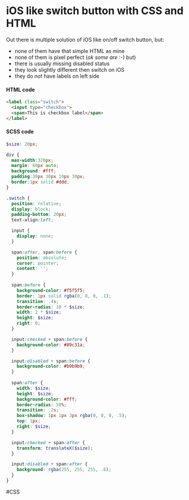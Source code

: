 # iOS like switch button with CSS and HTML

Out there is multiple solution of iOS like on/off switch button, but:

* none of them have that simple HTML as mine
* none of them is pixel perfect (*ok some are* :-) but)
* there is usually missing disabled status
* they look slightly different then switch on iOS
* they do not have labels on left side

<script async src="//jsfiddle.net/OzzyCzech/1rmfho78/embed/result,html,css/dark/"></script>

#### HTML code

```html
<label class="switch">
  <input type="checkbox">
  <span>This is checkbox label</span>
</label>
```

#### SCSS code

```scss
$size: 20px;

div {
  max-width:320px;
  margin: 60px auto;
  background: #fff;
  padding:30px 30px 10px 30px;
  border:1px solid #ddd;
}

.switch {
  position: relative;
  display: block;
  padding-bottom: 20px;
  text-align:left;

  input {
    display: none;
  }

  span:after, span:before {
    position: absolute;
    cursor: pointer;
    content: '';
  }
  
  span:before {
    background-color: #f5f5f5;
    border: 1px solid rgba(0, 0, 0, .1);
    transition: .4s;
    border-radius: 10 * $size;
    width: 2 * $size;
    height: $size;
    right: 0;
  }

  input:checked + span:before {
    background-color: #89c31a;
  }

  input:disabled + span:before {
    background-color: #b9b9b9;
  }
  
  span:after {
    width: $size;
    height: $size;
    background-color: #fff;
    border-radius: 50%;
    transition: .2s;
    box-shadow: 1px 1px 3px rgba(0, 0, 0, .5);
    top: 1px;
    right: $size;
  }

  input:checked + span:after {
    transform: translateX($size);
  }

  input:disabled + span:after {
    background: rgba(255, 255, 255, .6);
  }
}
```

#CSS 